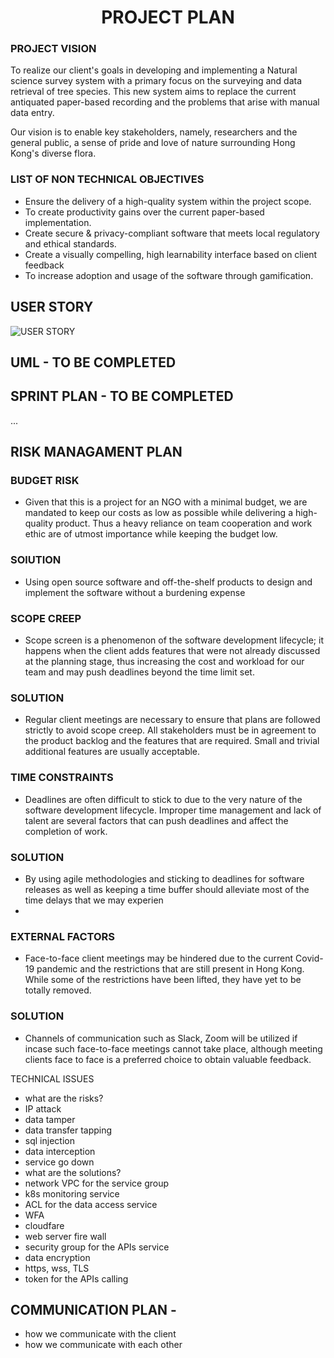 # <div align="center">PROJECT PLAN</div>

### PROJECT VISION
To realize our client's goals in developing and implementing a Natural science survey system with a primary focus on the surveying and data retrieval of tree species. This new system aims to replace the current antiquated paper-based recording and the problems that arise with manual data entry. 

Our vision is to enable key stakeholders, namely, researchers and the general public, a sense of pride and love of nature surrounding Hong Kong's diverse flora.

### LIST OF NON TECHNICAL OBJECTIVES
- Ensure the delivery of a high-quality system within the project scope.
- To create productivity gains over the current paper-based implementation.
- Create secure & privacy-compliant software that meets local regulatory and ethical standards.
- Create a visually compelling, high learnability interface based on client feedback
- To increase adoption and usage of the software through gamification.



## USER STORY
![USER STORY](https://github.com/hkuspace-pu/project-submission-group-10-HKNatureWatch/blob/c02a0ee0fea9570e868184a29da3c9d08487cd33/ProjectDocs/group%20project%20prouct%20plan%20user%20story.jpg)


## UML - TO BE COMPLETED

## SPRINT PLAN - TO BE COMPLETED
...

## RISK MANAGAMENT PLAN

### BUDGET RISK
  - Given that this is a project for an NGO with a minimal budget, we are mandated to keep our costs as low as possible while delivering a high-quality product. Thus a heavy reliance on team cooperation and work ethic are of utmost importance while keeping the budget low.

### SOlUTION
   - Using open source software and off-the-shelf products to design and implement the software without a burdening expense

### SCOPE CREEP
  - Scope screen is a phenomenon of the software development lifecycle; it happens when the client adds features that were not already discussed at the planning stage, thus increasing the cost and workload for our team and may push deadlines beyond the time limit set.

### SOLUTION
  - Regular client meetings are necessary to ensure that plans are followed strictly to avoid scope creep. All stakeholders must be in agreement to the product backlog and the features that are required. Small and trivial additional features are usually acceptable.

### TIME CONSTRAINTS
  - Deadlines are often difficult to stick to due to the very nature of the software development lifecycle. Improper time management and lack of talent are several factors that can push deadlines and affect the completion of work.

### SOLUTION
 - By using agile methodologies and sticking to deadlines for software releases as well as keeping a time buffer should alleviate most of the time delays that we may experien
 - 
### EXTERNAL FACTORS
  - Face-to-face client meetings may be hindered due to the current Covid-19 pandemic and the restrictions that are still present in Hong Kong. While some of the restrictions have been lifted, they have yet to be totally removed.
### SOLUTION
  - Channels of communication such as Slack, Zoom will be utilized if incase such face-to-face meetings cannot take place, although meeting clients face to face is a preferred choice to obtain valuable feedback.
  
    
    
    
    
 TECHNICAL ISSUES
 
    
- what are the risks?
- IP attack
- data tamper
- data transfer tapping
- sql injection
- data interception
- service go down
- what are the solutions?
- network VPC for the service group
- k8s monitoring service
- ACL for the data access service
- WFA
- cloudfare
- web server fire wall
- security group for the APIs service
- data encryption
- https, wss, TLS
- token for the APIs calling 
## COMMUNICATION PLAN - 

- how we communicate  with the client
-  how we communicate with each other


